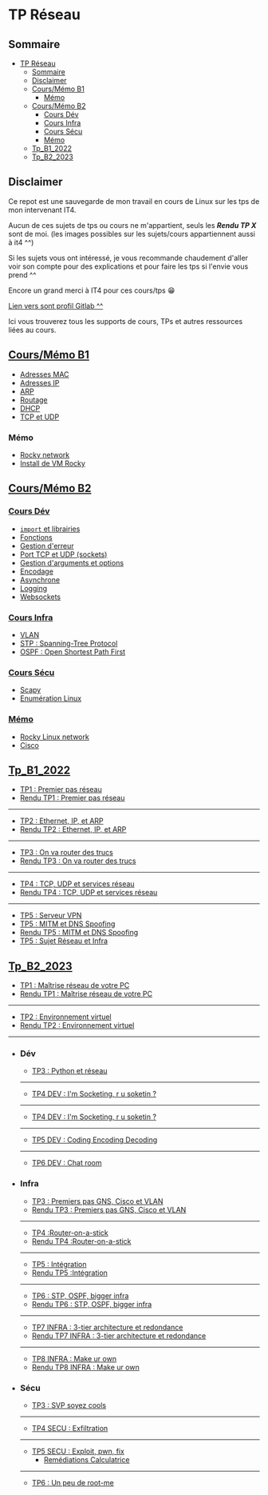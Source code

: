 # TP Réseau

## Sommaire

- [TP Réseau](#tp-réseau)
  - [Sommaire](#sommaire)
  - [Disclaimer](#disclaimer)
  - [Cours/Mémo B1](#coursmémo-b1)
    - [Mémo](#mémo)
  - [Cours/Mémo B2](#coursmémo-b2)
    - [Cours Dév](#cours-dév)
    - [Cours Infra](#cours-infra)
    - [Cours Sécu](#cours-sécu)
    - [Mémo](#mémo-1)
  - [Tp\_B1\_2022](#tp_b1_2022)
  - [Tp\_B2\_2023](#tp_b2_2023)

## Disclaimer

Ce repot est une sauvegarde de mon travail en cours de Linux sur les tps de mon intervenant IT4.

Aucun de ces sujets de tps ou cours ne m'appartient, seuls les ***Rendu TP X*** sont de moi.
(les images possibles sur les sujets/cours appartiennent aussi à it4 ^^)

Si les sujets vous ont intéressé, je vous recommande chaudement d'aller voir son compte pour des explications et pour faire les tps si l'envie vous prend ^^

Encore un grand merci à IT4 pour ces cours/tps 😁

[Lien vers sont profil Gitlab ^^](https://gitlab.com/it4lik)

Ici vous trouverez tous les supports de cours, TPs et autres ressources liées au cours.

## [Cours/Mémo B1](./cours_b1/README.md)

- [Adresses MAC](./cours_b1/mac_address/README.md)
- [Adresses IP](./cours_b1/ip_address/README.md)
- [ARP](./cours_b1/arp/README.md)
- [Routage](./cours_b1/routage/README.md)
- [DHCP](./cours_b1/dhcp/README.md)
- [TCP et UDP](./cours_b1/tcp_udp/README.md)


### Mémo

- [Rocky network](./cours_b1/memo/rocky_network.md)
- [Install de VM Rocky](./cours_b1/memo/install_vm.md)

## [Cours/Mémo B2](./cours_b2/README.md)

### [Cours Dév](./cours_b2/dev/README.md)

- [`import` et librairies](./cours_b2/dev/import/README.md)
- [Fonctions](./cours_b2/dev/fonction/README.md)
- [Gestion d'erreur](./cours_b2/dev/error_handling/README.md)
- [Port TCP et UDP (sockets)](./cours_b2/dev/socket/README.md)
- [Gestion d'arguments et options](./cours_b2/dev/argparse/README.md)
- [Encodage](./cours_b2/dev/encoding/README.md)
- [Asynchrone](./cours_b2/dev/async/README.md)
- [Logging](./cours_b2/dev/logging/README.md)
- [Websockets](./cours_b2/dev/websockets/README.md)

### [Cours Infra](./cours_b2/infra/README.md)

- [VLAN](./cours_b2/infra/vlan/README.md)
- [STP : Spanning-Tree Protocol](./cours_b2/infra/stp/README.md)
- [OSPF : Open Shortest Path First](./cours_b2/infra/ospf/README.md)

### [Cours Sécu](./cours_b2/secu/README.md)

- [Scapy](./cours_b2/secu/scapy/README.md)
- [Enumération Linux](./cours_b2/secu/enumeration_linux/README.md)

### [Mémo](./cours_b2/memo/README.md)

- [Rocky Linux network](./cours_b2/memo/rocky_network.md)
- [Cisco](./cours_b2/memo/cisco.md)


## [Tp_B1_2022](./B1_2022/Readme.md)

- [TP1 : Premier pas réseau](./B1_2022/Tp_Reseau_1/Sujet_Tp_Reseau_1.md)
- [Rendu TP1 : Premier pas réseau](./B1_2022/Tp_Reseau_1/Rendu_Tp_reseau_1.md)
---
- [TP2 : Ethernet, IP, et ARP](./B1_2022/Tp_Reseau_2/Sujet_Tp_Reseau_2.md)
- [Rendu TP2 : Ethernet, IP, et ARP](./B1_2022/Tp_Reseau_2/Rendu_Tp_reseau_2.md)
---
- [TP3 : On va router des trucs](./B1_2022/Tp_Reseau_3/Sujet_Tp_Reseau_3%20copy.md)
- [Rendu TP3 : On va router des trucs](./B1_2022/Tp_Reseau_3/Rendu_Tp_Reseau_3.md) 
---
- [TP4 : TCP, UDP et services réseau](./B1_2022/Tp_Reseau_4/Sujet_Tp_Reseau_4.md)
- [Rendu TP4 : TCP, UDP et services réseau](./B1_2022/Tp_Reseau_4/Rendu_Tp_Reseau_4.md)
---
- [TP5 : Serveur VPN](./B1_2022/Tp_Reseau_5/Sujet_Tp_Reseau_5_defence.md)
- [TP5 : MITM et DNS Spoofing](./B1_2022/Tp_Reseau_5/Sujet_Tp_Reseau_5_offens.md)
- [Rendu TP5 : MITM et DNS Spoofing](./B1_2022/Tp_Reseau_5/Rendu_Tp_Reseau_5_offens.md)
- [TP5 : Sujet Réseau et Infra](./B1_2022/Tp_Reseau_5/Sujet_Tp_Reseau_5_Reseau_et_infra.md)

## [Tp_B2_2023](./B2_2023/Readme.md)

- [TP1 : Maîtrise réseau de votre PC](./B2_2023/Tp_1.md)
- [Rendu TP1 : Maîtrise réseau de votre PC](./B2_2023/Rendu_Tp_1.md) 
---
- [TP2 : Environnement virtuel](./B2_2023/Tp_2.md)
- [Rendu TP2 : Environnement virtuel](./B2_2023/Rendu_Tp_2.md)
---
  - ### Dév
    - [TP3 : Python et réseau](./B2_2023/Dev/Tp3/Sujet_Tp3.md)
    ---
    - [TP4 DEV : I'm Socketing, r u soketin ?](./B2_2023/Dev/Tp4/Sujet_Tp4.md)
    ---
    - [TP4 DEV : I'm Socketing, r u soketin ?](./B2_2023/Dev/Tp4/Sujet_Tp4.md)
    ---
    - [TP5 DEV : Coding Encoding Decoding](./B2_2023/Dev/Tp5/Sujet_Tp5.md)
    ---
    - [TP6 DEV : Chat room](./B2_2023/Dev/Tp6/Sujet_Tp6.md)

  - ### Infra
    - [TP3 : Premiers pas GNS, Cisco et VLAN](./B2_2023/Infra/Infra_Tp3/Tp_3.md)
    - [Rendu TP3 : Premiers pas GNS, Cisco et VLAN](./B2_2023/Infra/Infra_Tp3/Rendu_Tp_3.md)
    ---
    - [TP4 :Router-on-a-stick](./B2_2023/Infra/Infra_Tp4/Sujet_Tp4.md)
    - [Rendu TP4 :Router-on-a-stick](./B2_2023/Infra/Infra_Tp4/Rendu_Tp_4.md)
    ---
    - [TP5 : Intégration](/B2_2023/Infra/Infra_Tp5/Sujet_Tp5.md)
    - [Rendu TP5 :Intégration](/B2_2023/Infra/Infra_Tp5/Rendu_Tp5.md)
    ---
    - [TP6 : STP, OSPF, bigger infra](/B2_2023/Infra/Infra_Tp6/Sujet_Tp6.md)
    - [Rendu TP6 : STP, OSPF, bigger infra](/B2_2023/Infra/Infra_Tp6/Rendu_Tp6.md)
    ---
    - [TP7 INFRA : 3-tier architecture et redondance](/B2_2023/Infra/Infra_Tp7/Sujet_Tp7.md)
    - [Rendu TP7 INFRA : 3-tier architecture et redondance](/B2_2023/Infra/Infra_Tp7/Rendu_Tp7.md)
    ---
    - [TP8 INFRA : Make ur own](./B2_2023/Infra/Infra_Tp8/Sujet_Tp8.md) 
    - [Rendu TP8 INFRA : Make ur own](./B2_2023/Infra/Infra_Tp8/Rendu_Tp8.md) 

  - ### Sécu
    - [TP3 : SVP soyez cools](./B2_2023/Sécu/Tp3/Sujet_Tp3.md)
    ---
    - [TP4 SECU : Exfiltration](./B2_2023/Sécu/Tp4/Sujet_Tp4.md)
    ---
    - [TP5 SECU : Exploit, pwn, fix](./B2_2023/Sécu/Tp5/Sujet_Tp5.md)
      - [Remédiations Calculatrice](./B2_2023/Sécu/Tp5/mitigate.md) 
    ---
    - [TP6 : Un peu de root-me](./B2_2023/Sécu/Tp6/Sujet_Tp6.md)


